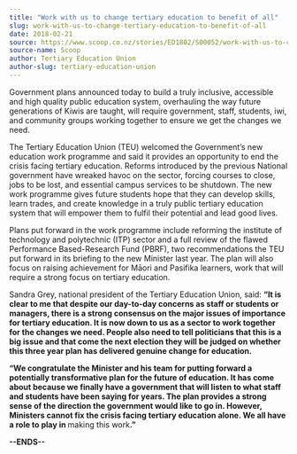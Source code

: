 ```yaml
---
title: "Work with us to change tertiary education to benefit of all"
slug: work-with-us-to-change-tertiary-education-to-benefit-of-all
date: 2018-02-21
source: https://www.scoop.co.nz/stories/ED1802/S00052/work-with-us-to-change-tertiary-education-to-benefit-of-all.htm
source-name: Scoop
author: Tertiary Education Union
author-slug: tertiary-education-union
---
```


<p>Government plans announced today to build a truly inclusive,
accessible and high quality public education system,
overhauling the way future generations of Kiwis are taught,
will require government, staff, students, iwi, and community
groups working together to ensure we get the changes we
need.</p>

<p>The Tertiary Education Union (TEU) welcomed the
Government’s new education work programme and said it
provides an opportunity to end the crisis facing tertiary
education. Reforms introduced by the previous National
government have wreaked havoc on the sector, forcing courses
to close, jobs to be lost, and essential campus services to
be shutdown. The new work programme gives future students
hope that they can develop skills, learn trades, and create
knowledge in a truly public tertiary education system that
will empower them to fulfil their potential and lead good
lives.</p>

<p>Plans put forward in the work programme include
reforming the institute of technology and polytechnic (ITP)
sector and a full review of the flawed Performance
Based-Research Fund (PBRF), two recommendations the TEU put
forward in its briefing to the new Minister last year.
The plan will also focus on raising achievement for Māori
and Pasifika learners, work that will require a strong focus
on tertiary education.<p>

<p>Sandra Grey, national president of
the Tertiary Education Union, said: <strong>“It is clear
to me that despite our day-to-day concerns as staff or
students or managers, there is a strong consensus on the
major issues of importance for tertiary education. It is now
down to us as a sector to work together for the changes we
need. People also need to tell politicians that this is a
big issue and that come the next election they will be
judged on whether this three year plan has delivered genuine
change for education.</strong></p>

<p><strong>“We congratulate
the Minister and his team for putting forward a potentially
transformative plan for the future of education. It has come
about because we finally have a government that will listen
to what staff and students have been saying for years. The
plan provides a strong sense of the direction the government
would like to go in. However, Ministers cannot fix the
crisis facing tertiary education alone. We all have a role
to play in </strong>making this
work<strong>.”</strong></p>

<p><strong>--ENDS--</strong></p>